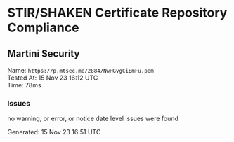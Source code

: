 # STIR/SHAKEN Certificate Repository Compliance

## Martini Security

Name: `https://p.mtsec.me/2884/NwHGvgCiBmFu.pem`\
Tested At: 15 Nov 23 16:12 UTC\
Time: 78ms

### Issues

no warning, or error, or notice date level issues were found

Generated: 15 Nov 23 16:51 UTC